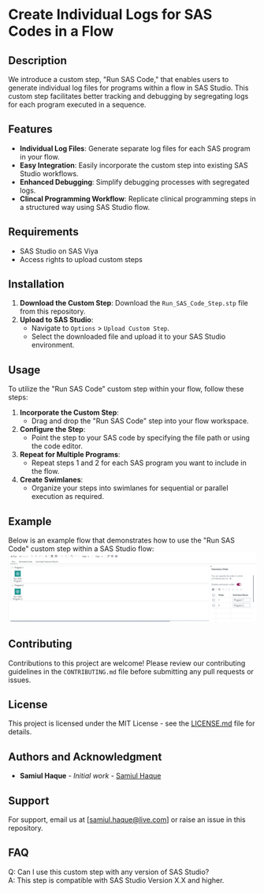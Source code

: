 # Create Individual Logs for SAS Codes in a Flow

## Description
We introduce a custom step, "Run SAS Code," that enables users to generate individual log files for programs within a flow in SAS Studio. This custom step facilitates better tracking and debugging by segregating logs for each program executed in a sequence.

## Features
- **Individual Log Files**: Generate separate log files for each SAS program in your flow.
- **Easy Integration**: Easily incorporate the custom step into existing SAS Studio workflows.
- **Enhanced Debugging**: Simplify debugging processes with segregated logs.
- **Clincal Programming Workflow**: Replicate clinical programming steps in a structured way using SAS Studio flow.
## Requirements
- SAS Studio on SAS Viya
- Access rights to upload custom steps

## Installation
1. **Download the Custom Step**: Download the `Run_SAS_Code_Step.stp` file from this repository.
2. **Upload to SAS Studio**:
   - Navigate to `Options` > `Upload Custom Step`.
   - Select the downloaded file and upload it to your SAS Studio environment.

## Usage
To utilize the "Run SAS Code" custom step within your flow, follow these steps:

1. **Incorporate the Custom Step**:
   - Drag and drop the "Run SAS Code" step into your flow workspace.
2. **Configure the Step**:
   - Point the step to your SAS code by specifying the file path or using the code editor.
3. **Repeat for Multiple Programs**:
   - Repeat steps 1 and 2 for each SAS program you want to include in the flow.
4. **Create Swimlanes**:
   - Organize your steps into swimlanes for sequential or parallel execution as required.

## Example
Below is an example flow that demonstrates how to use the "Run SAS Code" custom step within a SAS Studio flow:
![Example Flow](https://github.com/samiulhq/sasviyaworkshop/blob/main/Individual%20Logs%20in%20SAS%20Studio%20Flow/logs_flow.png)

## Contributing
Contributions to this project are welcome! Please review our contributing guidelines in the `CONTRIBUTING.md` file before submitting any pull requests or issues.

## License
This project is licensed under the MIT License - see the [LICENSE.md](https://github.com/samiulhq/sasviyaworkshop/blob/main/LICENSE) file for details.

## Authors and Acknowledgment
- **Samiul Haque** - *Initial work* - [Samiul Haque](https://github.com/samiulhq/)


## Support
For support, email us at [samiul.haque@live.com] or raise an issue in this repository.

## FAQ
Q: Can I use this custom step with any version of SAS Studio?  
A: This step is compatible with SAS Studio Version X.X and higher.

